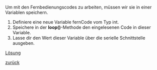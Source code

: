  <link rel="stylesheet" href="https://hi2272.github.io/StyleMD.css">


Um mit den Fernbedienungscodes zu arbeiten, müssen wir sie in einer Variablen speichern. 
1. Definiere eine neue Variable fernCode vom Typ int.
2. Speichere in der **loop()**-Methode den eingelesenen Code in dieser Variable.
3. Lasse dir den Wert dieser Variable über die serielle Schnittstelle ausgeben.

[Lösung](loesung2.html)  


[zurück](../index.html)
